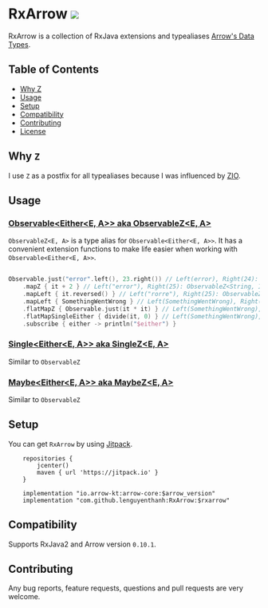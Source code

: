 # RxArrow [![](https://jitpack.io/v/lenguyenthanh/RxArrow.svg)](https://jitpack.io/#lenguyenthanh/RxArrow)

RxArrow is a collection of RxJava extensions and typealiases [Arrow's Data Types](https://arrow-kt.io).

## Table of Contents

+ [Why Z](#z)
+ [Usage](#usage)
+ [Setup](#setup)
+ [Compatibility](#compatibility)
+ [Contributing](#contributing)
+ [License](/LICENSE)


## Why `Z` <a name = "z"></a>

I use `Z` as a postfix for all typealiases because I was influenced by [ZIO](https://zio.dev).

## Usage <a name = "usage"></a>

### [Observable<Either<E, A>> aka ObservableZ<E, A>](https://github.com/lenguyenthanh/RxArrow/blob/master/src/main/kotlin/com/lenguyenthanh/rxarrow/ObservableZ.kt)

`ObservableZ<E, A>` is a type alias for `Observable<Either<E, A>>`. It has a convenient extension functions to make life easier when working with `Observable<Either<E, A>>`.

```Kotlin

Observable.just("error".left(), 23.right()) // Left(error), Right(24): ObservableZ<String, Int>
    .mapZ { it + 2 } // Left("error"), Right(25): ObservableZ<String, Int>
    .mapLeft { it.reversed() } // Left("rorre"), Right(25): ObservableZ<String, Int>
    .mapLeft { SomethingWentWrong } // Left(SomethingWentWrong), Right(25): ObservableZ<SomethingWentWrong, Int>
    .flatMapZ { Observable.just(it * it) } // Left(SomethingWentWrong), Right(625): ObservableZ<SomethingWentWrong, Int>
    .flatMapSingleEither { divide(it, 0) } // Left(SomethingWentWrong), Left(DevidedByZero): ObservableZ<Error, Int>
    .subscribe { either -> println("$either") }
```

### [Single<Either<E, A>> aka SingleZ<E, A>](https://github.com/lenguyenthanh/RxArrow/blob/master/src/main/kotlin/com/lenguyenthanh/rxarrow/SingleZ.kt)

Similar to `ObservableZ`

### [Maybe<Either<E, A>> aka MaybeZ<E, A>](https://github.com/lenguyenthanh/RxArrow/blob/master/src/main/kotlin/com/lenguyenthanh/rxarrow/MaybeZ.kt)

Similar to `ObservableZ`

## Setup <a name = "setup"></a>

You can get `RxArrow` by using [Jitpack](https://jitpack.io/#lenguyenthanh/RxArrow/).

```Gradle
    repositories {
        jcenter()
        maven { url 'https://jitpack.io' }
    }

    implementation "io.arrow-kt:arrow-core:$arrow_version"
    implementation "com.github.lenguyenthanh:RxArrow:$rxarrow"
```

## Compatibility <a name = "compatibility"></a>

Supports RxJava2 and Arrow version `0.10.1`.

## Contributing <a name = "contributing"></a>

Any bug reports, feature requests, questions and pull requests are very welcome.
